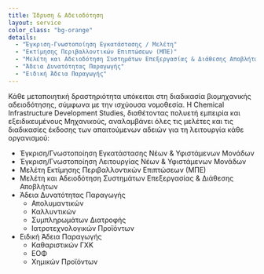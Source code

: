 ```yaml
---
title: Ίδρυση & Αδειοδότηση
layout: service
color_class: "bg-orange"
details:
  - "Έγκριση-Γνωστοποίηση Εγκατάστασης / Μελέτη"
  - "Εκτίμησης Περιβαλλοντικών Επιπτώσεων (ΜΠΕ)"
  - "Μελέτη και Αδειοδότηση Συστημάτων Επεξεργασίας & Διάθεσης Αποβλήτων"
  - "Άδεια Δυνατότητας Παραγωγής"
  - "Ειδική Άδεια Παραγωγής"
---
```


Κάθε μεταποιητική δραστηριότητα υπόκειται στη διαδικασία βιομηχανικής αδειοδότησης, σύμφωνα με την ισχύουσα νομοθεσία. H Chemical Infrastructure Development Studies, διαθέτοντας πολυετή εμπειρία και εξειδικευμένους Μηχανικούς, αναλαμβάνει όλες τις μελέτες και τις διαδικασίες έκδοσης των απαιτούμενων αδειών για τη λειτουργία κάθε οργανισμού:

- Έγκριση/Γνωστοποίηση Εγκατάστασης Νέων & Υφιστάμενων Μονάδων
- Έγκριση/Γνωστοποίηση Λειτουργίας Νέων & Υφιστάμενων Μονάδων
- Μελέτη Εκτίμησης Περιβαλλοντικών Επιπτώσεων (ΜΠΕ)
- Μελέτη και Αδειοδότηση Συστημάτων Επεξεργασίας & Διάθεσης Αποβλήτων
- Άδεια Δυνατότητας Παραγωγής
  - Απολυμαντικών
  - Καλλυντικών
  - Συμπληρωμάτων Διατροφής
  - Ιατροτεχνολογικών Προϊόντων
- Ειδική Άδεια Παραγωγής
  - Καθαριστικών ΓΧΚ
  - ΕΟΦ
  - Χημικών Προϊόντων

